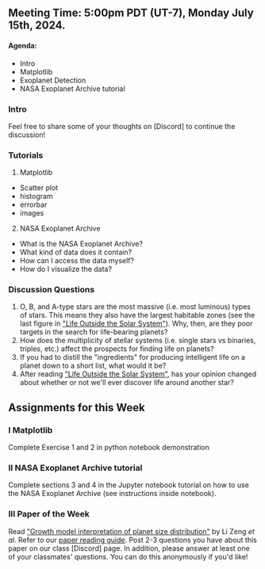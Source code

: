 ## Meeting Time: 5:00pm PDT (UT-7), Monday July 15th, 2024.


#### Agenda:
* Intro
* Matplotlib
* Exoplanet Detection
* NASA Exoplanet Archive tutorial

### Intro

Feel free to share some of your thoughts on [Discord] to continue the discussion!

### Tutorials
1. Matplotlib
  - Scatter plot
  - histogram
  - errorbar
  - images
2. NASA Exoplanet Archive
  - What is the NASA Exoplanet Archive?
  - What kind of data does it contain?
  - How can I access the data myself?
  - How do I visualize the data?


### Discussion Questions
1. O, B, and A-type stars are the most massive (i.e. most luminous) types of stars. This means they also have the largest habitable zones (see the last figure in ["Life Outside the Solar System"](https://drive.google.com/file/d/1V9Aw3sex06C6Gtlo7yzfwpsQZ2VUP9BZ/view?usp=sharing)). Why, then, are they poor targets in the search for life-bearing planets?
2. How does the multiplicity of stellar systems (i.e. single stars vs binaries, triples, etc.) affect the prospects for finding life on planets?
3. If you had to distill the "ingredients" for producing intelligent life on a planet down to a short list, what would it be?
4. After reading ["Life Outside the Solar System"](https://drive.google.com/file/d/1V9Aw3sex06C6Gtlo7yzfwpsQZ2VUP9BZ/view?usp=sharing), has your opinion changed about whether or not we'll ever discover life around another star?

## Assignments for this Week

### I Matplotlib
Complete Exercise 1 and 2 in python notebook demonstration


### II NASA Exoplanet Archive tutorial
Complete sections 3 and 4 in the Jupyter notebook tutorial on how to use the NASA Exoplanet Archive (see instructions inside notebook).


### III Paper of the Week
Read ["Growth model interpretation of planet size distribution"](https://www.pnas.org/content/116/20/9723) by Li Zeng *et al*. Refer to our [paper reading guide](https://github.com/howardisaacson/Intro-to-Astro-2021/blob/master/Week1_Intro_unix_python/how_to_read_scientific_papers.md). Post 2-3 questions you have about this paper on our class [Discord] page. In addition, please answer at least one of your classmates' questions. You can do this anonymously if you'd like!

